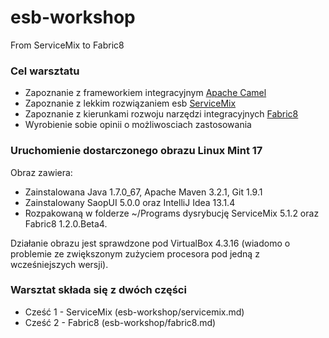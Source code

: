 esb-workshop
============

From ServiceMix to Fabric8

### Cel warsztatu ###

* Zapoznanie z frameworkiem integracyjnym [Apache Camel](http://camel.apache.org/)
* Zapoznanie z lekkim rozwiązaniem esb [ServiceMix](http://servicemix.apache.org/)
* Zapoznanie z kierunkami rozwoju narzędzi integracyjnych [Fabric8](http://fabric8.io/)
* Wyrobienie sobie opinii o możliwosciach zastosowania

### Uruchomienie dostarczonego obrazu Linux Mint 17 ###

Obraz zawiera:
 
 * Zainstalowana Java 1.7.0_67, Apache Maven 3.2.1, Git 1.9.1
 * Zainstalowany SaopUI 5.0.0 oraz IntelliJ Idea 13.1.4
 * Rozpakowaną w folderze ~/Programs dysrybucję ServiceMix 5.1.2 oraz Fabric8 1.2.0.Beta4.

Działanie obrazu jest sprawdzone pod VirtualBox 4.3.16 (wiadomo o problemie ze zwiększonym zużyciem procesora pod jedną z wcześniejszych wersji).

### Warsztat składa się z dwóch części ###

 * Cześć 1 - ServiceMix (esb-workshop/servicemix.md)
 * Cześć 2 - Fabric8 (esb-workshop/fabric8.md)
